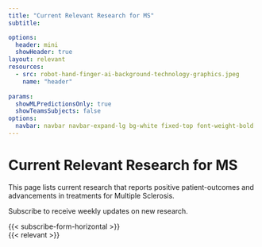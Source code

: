 ```yaml
---
title: "Current Relevant Research for MS"
subtitle: 

options:
  header: mini
  showHeader: true
layout: relevant
resources:
  - src: robot-hand-finger-ai-background-technology-graphics.jpeg
    name: "header"
  
params:
  showMLPredictionsOnly: true
  showTeamsSubjects: false
options:
  navbar: navbar navbar-expand-lg bg-white fixed-top font-weight-bold
---
```

<div class="container mt-5 pt-5" id="relevant-research-title">
  <div class="row">
    <div class="col-md-12">
      <h1 class="text-center title">Current Relevant Research for MS</h1>
      <p class="lead font-weight-normal  text-center">This page lists current research that reports positive patient-outcomes and advancements in treatments for Multiple Sclerosis.</p>
      <p class="text-center font-weight-bold mb-5">Subscribe to receive weekly updates on new research.</p>
      <div class="col-md-12 my-5">
      {{< subscribe-form-horizontal >}}
    </div>
  </div>
</div>
</div>
{{< relevant >}}


